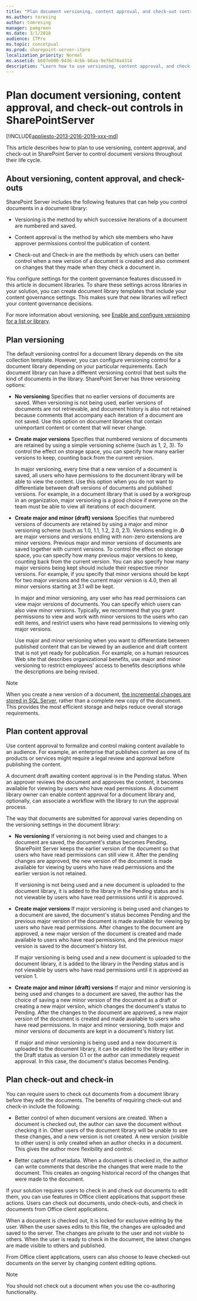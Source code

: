 ```yaml
---
title: "Plan document versioning, content approval, and check-out controls in SharePointServer"
ms.author: toresing
author: tomresing
manager: pamgreen
ms.date: 3/1/2018
audience: ITPro
ms.topic: concetpual
ms.prod: sharepoint-server-itpro
localization_priority: Normal
ms.assetid: b607e000-9436-4cbb-b6aa-9e76d70a4314
description: "Learn how to use versioning, content approval, and check-out in SharePoint Server to control document versions throughout their life cycle."
---
```


# Plan document versioning, content approval, and check-out controls in SharePointServer

[!INCLUDE[appliesto-2013-2016-2019-xxx-md](../includes/appliesto-2013-2016-2019-xxx-md.md)]
  
This article describes how to plan to use versioning, content approval, and check-out in SharePoint Server to control document versions throughout their life cycle.
  
## About versioning, content approval, and check-outs
<a name="bkmk_about"> </a>

SharePoint Server includes the following features that can help you control documents in a document library: 
  
- Versioning is the method by which successive iterations of a document are numbered and saved. 
    
- Content approval is the method by which site members who have approver permissions control the publication of content. 
    
- Check-out and Check-in are the methods by which users can better control when a new version of a document is created and also comment on changes that they made when they check a document in. 
    
You configure settings for the content governance features discussed in this article in document libraries. To share these settings across libraries in your solution, you can create document library templates that include your content governance settings. This makes sure that new libraries will reflect your content governance decisions.
  
For more information about versioning, see [Enable and configure versioning for a list or library](https://go.microsoft.com/fwlink/?LinkId=275820).
  
## Plan versioning
<a name="bkmk_plan_versioning"> </a>

The default versioning control for a document library depends on the site collection template. However, you can configure versioning control for a document library depending on your particular requirements. Each document library can have a different versioning control that best suits the kind of documents in the library. SharePoint Server has three versioning options:
  
- **No versioning** Specifies that no earlier versions of documents are saved. When versioning is not being used, earlier versions of documents are not retrievable, and document history is also not retained because comments that accompany each iteration of a document are not saved. Use this option on document libraries that contain unimportant content or content that will never change. 
    
- **Create major versions** Specifies that numbered versions of documents are retained by using a simple versioning scheme (such as 1, 2, 3). To control the effect on storage space, you can specify how many earlier versions to keep, counting back from the current version. 
    
    In major versioning, every time that a new version of a document is saved, all users who have permissions to the document library will be able to view the content. Use this option when you do not want to differentiate between draft versions of documents and published versions. For example, in a document library that is used by a workgroup in an organization, major versioning is a good choice if everyone on the team must be able to view all iterations of each document.
    
- **Create major and minor (draft) versions** Specifies that numbered versions of documents are retained by using a major and minor versioning scheme (such as 1.0, 1.1, 1.2, 2.0, 2.1). Versions ending in **.0** are major versions and versions ending with non-zero extensions are minor versions. Previous major and minor versions of documents are saved together with current versions. To control the effect on storage space, you can specify how many previous major versions to keep, counting back from the current version. You can also specify how many major versions being kept should include their respective minor versions. For example, if you specify that minor versions should be kept for two major versions and the current major version is 4.0, then all minor versions starting at 3.1 will be kept. 
    
    In major and minor versioning, any user who has read permissions can view major versions of documents. You can specify which users can also view minor versions. Typically, we recommend that you grant permissions to view and work with minor versions to the users who can edit items, and restrict users who have read permissions to viewing only major versions.
    
    Use major and minor versioning when you want to differentiate between published content that can be viewed by an audience and draft content that is not yet ready for publication. For example, on a human resources Web site that describes organizational benefits, use major and minor versioning to restrict employees' access to benefits descriptions while the descriptions are being revised.
    
> [!NOTE]
> When you create a new version of a document, [the incremental changes are stored in SQL Server](https://go.microsoft.com/fwlink/?LinkId=303695), rather than a complete new copy of the document. This provides the most efficient storage and helps reduce overall storage requirements. 
  
## Plan content approval
<a name="bkmk_plan_conapprov"> </a>

Use content approval to formalize and control making content available to an audience. For example, an enterprise that publishes content as one of its products or services might require a legal review and approval before publishing the content. 
  
A document draft awaiting content approval is in the Pending status. When an approver reviews the document and approves the content, it becomes available for viewing by users who have read permissions. A document library owner can enable content approval for a document library and, optionally, can associate a workflow with the library to run the approval process.
  
The way that documents are submitted for approval varies depending on the versioning settings in the document library:
  
- **No versioning** If versioning is not being used and changes to a document are saved, the document's status becomes Pending. SharePoint Server keeps the earlier version of the document so that users who have read permissions can still view it. After the pending changes are approved, the new version of the document is made available for viewing by users who have read permissions and the earlier version is not retained. 
    
    If versioning is not being used and a new document is uploaded to the document library, it is added to the library in the Pending status and is not viewable by users who have read permissions until it is approved.
    
- **Create major versions** If major versioning is being used and changes to a document are saved, the document's status becomes Pending and the previous major version of the document is made available for viewing by users who have read permissions. After changes to the document are approved, a new major version of the document is created and made available to users who have read permissions, and the previous major version is saved to the document's history list. 
    
    If major versioning is being used and a new document is uploaded to the document library, it is added to the library in the Pending status and is not viewable by users who have read permissions until it is approved as version 1.
    
- **Create major and minor (draft) versions** If major and minor versioning is being used and changes to a document are saved, the author has the choice of saving a new minor version of the document as a draft or creating a new major version, which changes the document's status to Pending. After the changes to the document are approved, a new major version of the document is created and made available to users who have read permissions. In major and minor versioning, both major and minor versions of documents are kept in a document's history list. 
    
    If major and minor versioning is being used and a new document is uploaded to the document library, it can be added to the library either in the Draft status as version 0.1 or the author can immediately request approval. In this case, the document's status becomes Pending.
    
## Plan check-out and check-in
<a name="bkmk_plan_checkin"> </a>

You can require users to check out documents from a document library before they edit the documents. The benefits of requiring check-out and check-in include the following:
  
- Better control of when document versions are created. When a document is checked out, the author can save the document without checking it in. Other users of the document library will be unable to see these changes, and a new version is not created. A new version (visible to other users) is only created when an author checks in a document. This gives the author more flexibility and control.
    
- Better capture of metadata. When a document is checked in, the author can write comments that describe the changes that were made to the document. This creates an ongoing historical record of the changes that were made to the document.
    
If your solution requires users to check in and check out documents to edit them, you can use features in Office client applications that support these actions. Users can check out documents, undo check-outs, and check in documents from Office client applications.
  
When a document is checked out, it is locked for exclusive editing by the user. When the user saves edits to this file, the changes are uploaded and saved to the server. The changes are private to the user and not visible to others. When the user is ready to check in the document, the latest changes are made visible to others and published.
  
From Office client applications, users can also choose to leave checked-out documents on the server by changing content editing options.
  
> [!NOTE]
> You should not check out a document when you use the co-authoring functionality. 
  

